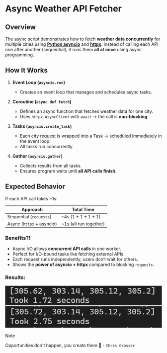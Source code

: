 # Async Weather API Fetcher

## Overview

The async script demonstrates how to fetch **weather data concurrently** for multiple cities using [**Python asyncio**](https://docs.python.org/3/library/asyncio.html) and [**httpx**](https://pypi.org/project/httpx/).
Instead of calling each API one after another (sequential), it runs them **all at once** using async programming.

## How It Works

1. **Event Loop (`asyncio.run`)**

   - Creates an event loop that manages and schedules async tasks.

2. **Coroutine (`async def fetch`)**

   - Defines an async function that fetches weather data for one city.
   - Uses `httpx.AsyncClient` with `await` → the call is **non-blocking**.

3. **Tasks (`asyncio.create_task`)**

   - Each city request is wrapped into a Task → scheduled immediately in the event loop.
   - All tasks run concurrently.

4. **Gather (`asyncio.gather`)**

   - Collects results from all tasks.
   - Ensures program waits until **all API calls finish**.

## Expected Behavior

If each API call takes \~1s:

| Approach                  | Total Time              |
| ------------------------- | ----------------------- |
| Sequential (`requests`)   | \~4s (1 + 1 + 1 + 1)    |
| Async (`httpx` + asyncio) | \~1s (all run together) |

### Benefits?!

- Async I/O allows **concurrent API calls** in one worker.
- Perfect for I/O-bound tasks like fetching external APIs.
- Each request runs independently; users don’t wait for others.
- Shows the **power of asyncio + httpx** compared to blocking `requests`.

### Results:

![alt text](images/async.png)
![alt text](images/sync.png)

> [!NOTE]
> Opportunities don't happen, you create them :facepunch: - `Chris Grosser`
